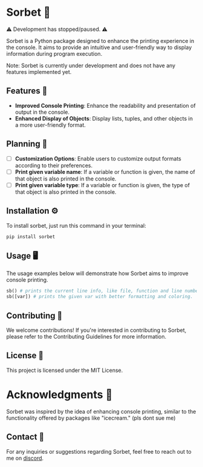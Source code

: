 # Sorbet 🍧

⚠ Development has stopped/paused. ⚠

Sorbet is a Python package designed to enhance the printing experience in the console. It aims to provide an intuitive and user-friendly way to display information during program execution.

Note: Sorbet is currently under development and does not have any features implemented yet.

## Features 🚀

- **Improved Console Printing**: Enhance the readability and presentation of output in the console.
- **Enhanced Display of Objects**: Display lists, tuples, and other objects in a more user-friendly format.

## Planning 📆

- [ ] **Customization Options**: Enable users to customize output formats according to their preferences.
- [ ] **Print given variable name**: If a variable or function is given, the name of that object is also printed in the console.
- [ ] **Print given variable type**: If a variable or function is given, the type of that object is also printed in the console.

## Installation ⚙️

To install sorbet, just run this command in your terminal:

```shell
pip install sorbet
```

## Usage 🖥️

The usage examples below will demonstrate how Sorbet aims to improve console printing.

```py
sb() # prints the current line info, like file, function and line number
sb([var]) # prints the given var with better formatting and coloring.
```

## Contributing 🤝

We welcome contributions! If you're interested in contributing to Sorbet, please refer to the Contributing Guidelines for more information.

## License 📝

This project is licensed under the MIT License.

# Acknowledgments 🙏

Sorbet was inspired by the idea of enhancing console printing, similar to the functionality offered by packages like "icecream." (pls dont sue me)

## Contact 📧

For any inquiries or suggestions regarding Sorbet, feel free to reach out to me on [discord](https://discord.gg/49rUCrxda9).
